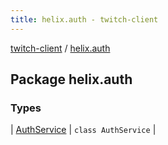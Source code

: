 ```yaml
---
title: helix.auth - twitch-client
---
```


[twitch-client](../index.html) / [helix.auth](./index.html)

## Package helix.auth

### Types

| [AuthService](-auth-service/index.html) | `class AuthService` |

